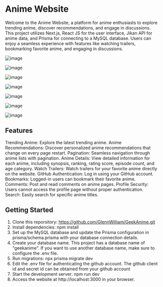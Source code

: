 # Anime Website

Welcome to the Anime Website, a platform for anime enthusiasts to explore trending anime, discover recommendations, and engage in discussions. This project utilizes Next.js, React JS for the user interface, Jikan API for anime data, and Prisma for connecting to a MySQL database. Users can enjoy a seamless experience with features like watching trailers, bookmarking favorite anime, and engaging in discussions.

![image](https://github.com/GlennWilliam/GeekAnime/assets/121201497/5e787a40-9bf5-4009-9e00-d7ab64312e28)

![image](https://github.com/GlennWilliam/GeekAnime/assets/121201497/976eedce-1286-438a-bd9c-17e5fa784ee0)

![image](https://github.com/GlennWilliam/GeekAnime/assets/121201497/c47f868b-fd1a-42ec-b4e0-dd2756f193ef)

![image](https://github.com/GlennWilliam/GeekAnime/assets/121201497/c4c5609a-334d-4055-9d01-91baf3001b22)

![image](https://github.com/GlennWilliam/GeekAnime/assets/121201497/78aa7f0f-1574-475a-950d-119716571506)

![image](https://github.com/GlennWilliam/GeekAnime/assets/121201497/f92a4ed7-9f57-4805-aec6-572689da074d)

![image](https://github.com/GlennWilliam/GeekAnime/assets/121201497/c218fa88-fb2b-4b20-9467-680a7fad73b2)

## Features
Trending Anime: Explore the latest trending anime.
Anime Recommendations: Discover personalized anime recommendations that change on every page restart.
Pagination: Seamless navigation through anime lists with pagination.
Anime Details: View detailed information for each anime, including synopsis, ranking, rating score, episode count, and age category.
Watch Trailers: Watch trailers for your favorite anime directly on the website.
GitHub Authentication: Log in using your GitHub account.
Bookmarks: Logged-in users can bookmark their favorite anime.
Comments: Post and read comments on anime pages.
Profile Security: Users cannot access the profile page without proper authentication.
Search: Easily search for specific anime titles.

## Getting Started
1. Clone this reporsitory: https://github.com/GlennWilliam/GeekAnime.git
2. Install dependencies: npm install
3. Set up the MySQL database and update the Prisma configuration in prisma/schema.prisma with your database connection details.
4. Create your database name. This project has a database name of "geekanime". If you want to use another database name, make sure to configure the .env file. 
5. Run migrations: npx prisma migrate dev
6. Edit the .env file for authenticating the github account. The github client id and secret id can be obtained from your github account
7. Start the development server: npm run dev
8. Access the website at http://localhost:3000 in your browser.
